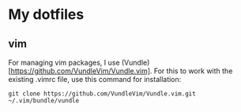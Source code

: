 # My dotfiles

## vim

For managing vim packages, I use (Vundle)[https://github.com/VundleVim/Vundle.vim]. For this to work with the existing .vimrc file, use this command for installation:

    git clone https://github.com/VundleVim/Vundle.vim.git ~/.vim/bundle/vundle
